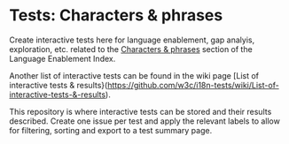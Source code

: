 # Tests: Characters & phrases
Create interactive tests here for language enablement, gap analyis, exploration, etc. related to the [Characters & phrases](https://w3c.github.io/typography/#characters_and_phrases) section of the Language Enablement Index.

Another list of interactive tests can be found in the wiki page [List of interactive tests & results}(https://github.com/w3c/i18n-tests/wiki/List-of-interactive-tests-&-results).

This repository is where interactive tests can be stored and their results described. Create one issue per test and apply the relevant labels to allow for filtering, sorting and export to a test summary page.
